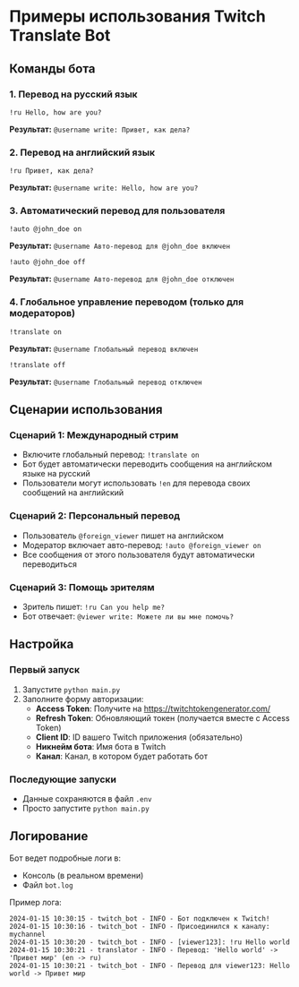 # Примеры использования Twitch Translate Bot

## Команды бота

### 1. Перевод на русский язык
```
!ru Hello, how are you?
```
**Результат:** `@username write: Привет, как дела?`

### 2. Перевод на английский язык
```
!ru Привет, как дела?
```
**Результат:** `@username write: Hello, how are you?`

### 3. Автоматический перевод для пользователя
```
!auto @john_doe on
```
**Результат:** `@username Авто-перевод для @john_doe включен`

```
!auto @john_doe off
```
**Результат:** `@username Авто-перевод для @john_doe отключен`

### 4. Глобальное управление переводом (только для модераторов)
```
!translate on
```
**Результат:** `@username Глобальный перевод включен`

```
!translate off
```
**Результат:** `@username Глобальный перевод отключен`

## Сценарии использования

### Сценарий 1: Международный стрим
- Включите глобальный перевод: `!translate on`
- Бот будет автоматически переводить сообщения на английском языке на русский
- Пользователи могут использовать `!en` для перевода своих сообщений на английский

### Сценарий 2: Персональный перевод
- Пользователь `@foreign_viewer` пишет на английском
- Модератор включает авто-перевод: `!auto @foreign_viewer on`
- Все сообщения от этого пользователя будут автоматически переводиться

### Сценарий 3: Помощь зрителям
- Зритель пишет: `!ru Can you help me?`
- Бот отвечает: `@viewer write: Можете ли вы мне помочь?`

## Настройка

### Первый запуск
1. Запустите `python main.py`
2. Заполните форму авторизации:
   - **Access Token**: Получите на https://twitchtokengenerator.com/
   - **Refresh Token**: Обновляющий токен (получается вместе с Access Token)
   - **Client ID**: ID вашего Twitch приложения (обязательно)
   - **Никнейм бота**: Имя бота в Twitch
   - **Канал**: Канал, в котором будет работать бот

### Последующие запуски
- Данные сохраняются в файл `.env`
- Просто запустите `python main.py`

## Логирование

Бот ведет подробные логи в:
- Консоль (в реальном времени)
- Файл `bot.log`

Пример лога:
```
2024-01-15 10:30:15 - twitch_bot - INFO - Бот подключен к Twitch!
2024-01-15 10:30:16 - twitch_bot - INFO - Присоединился к каналу: mychannel
2024-01-15 10:30:20 - twitch_bot - INFO - [viewer123]: !ru Hello world
2024-01-15 10:30:21 - translator - INFO - Перевод: 'Hello world' -> 'Привет мир' (en -> ru)
2024-01-15 10:30:21 - twitch_bot - INFO - Перевод для viewer123: Hello world -> Привет мир
```
